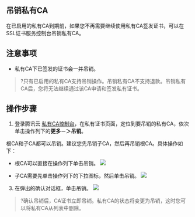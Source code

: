 ## 吊销私有CA

在已启用的私有CA到期前，如果您不再需要继续使用私有CA签发证书，可以在SSL证书服务控制台吊销私有CA。

## 注意事项
- 私有CA下已签发的证书会一并吊销。

>?只有已启用的私有CA支持吊销操作。吊销私有CA不支持退款。吊销私有CA后，您将无法继续通过该CA申请和签发私有证书。
## 操作步骤
1. 登录腾讯云 [私有CA控制台](https://console.cloud.tencent.com/private-ca)，在私有证书页面，定位到要吊销的私有CA，依次单击操作列下的**更多－＞吊销**。

根CA和子CA都可以吊销。建议您先吊销子CA，然后再吊销根CA。具体操作如下：
- 根CA可以直接在操作列下单击吊销。
  ![](https://qcloudimg.tencent-cloud.cn/raw/f5ac109c7583a71e44b84d43293b329c.png)

- 子CA需要先单击操作列下的下拉图标，然后单击吊销。
  ![](https://qcloudimg.tencent-cloud.cn/raw/2010819bed54bfa40e236e078d495214.png)

3. 在弹出的确认对话框，单击吊销。
   ![](https://qcloudimg.tencent-cloud.cn/raw/8257cd1a4cd595d5546875aa748b13c7.png)

>?确认吊销后，CA证书立即吊销。私有CA的状态将变更为吊销，这时您可以将私有CA从列表中删除。